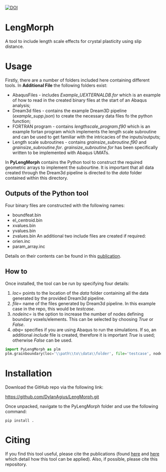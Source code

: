 [![DOI](https://zenodo.org/badge/306413915.svg)](https://zenodo.org/badge/latestdoi/306413915)
# LengMorph
A tool to include length scale effects for crystal plasticity using slip distance.

# Usage
Firstly, there are a number of folders included here containing different tools. 
In **Additional File** the following folders exist:
* AbaqusFiles - includes *Example_UEXTERNALDB.for* which is an example of how to read in the created binary files at the start of an Abaqus analysis;
* Dream3d files - contains the example Dream3D pipeline (*example_supp.json*) to create the necessary data files fo the python function;
* FORTRAN program - contains *lengthscale_program.f90* which is an example fortan program which implements the length scale subroutine and can be used to get familiar with the intricacies of the inputs/outputs;
* Length scale subroutines - contains *grainsize_subroutine.f90* and *grainsize_subroutine.for*.   *grainsize_subroutine.for* has been specifically written to be implemented with Abaqus UMATs.

In **PyLengMorph** contains the Python tool to construct the required geometric arrays to implement the subourtine.  It is important that all data created through the Dream3d pipeline is directed to the *data* folder contained within this directory.


## Outputs of the Python tool
Four binary files are constructed with the following names:
* boundfeat.bin
* el_centroid.bin
* xvalues.bin
* yvalues.bin
* zvalues.bin
An additional two include files are created if required:
* orien.inc
* param_array.inc

Details on their contents can be found in this [publication](https://www.sciencedirect.com/science/article/pii/S2215016122001431).

## How to
Once installed, the tool can be run by specifying four details:
1. *loc=* points to the location of the *data* folder containing all the data generated by the provided Dream3d pipeline.
2. *file=* name of the files generated by Dream3d pipeline.  In this example case in the repo, this would be *testcase*.
3. *nodeinc=* is the option to increase the number of nodes defining boundary voxels/elements.  This can be selected by choosing *True* or *False*.
4. *abq=* specifies if you are using Abaqus to run the simulations.  If so, an additional *include* file is created, therefore it is important *True* is used; otherwise *False* can be used.

```python
import PyLengMorph as plm
plm.grainboundary(loc='\\path\\to\\data\\folder', file='testcase', nodeinc=False, abq=True)
```

# Installation
Download the GitHub repo via the following link:

https://github.com/DylanAgius/LengMorph.git

Once unpacked, navigate to the PyLengMorph folder and use the following command:

`pip install .`

# Citing
If you find this tool useful, please cite the publications (found [here](https://www.sciencedirect.com/science/article/pii/S0749641922000341#fig0006) and [here](https://www.sciencedirect.com/science/article/pii/S2215016122001431) which detail how this tool can be applied).  Also, if possible, please cite this  repository.
